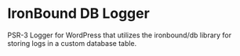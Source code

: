 # IronBound DB Logger

PSR-3 Logger for WordPress that utilizes the ironbound/db library for storing logs
in a custom database table.
